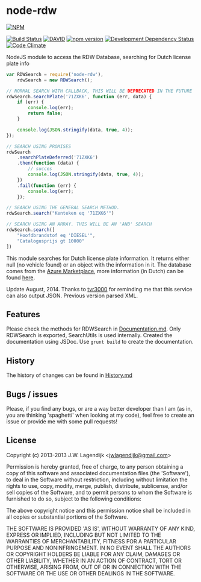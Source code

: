 node-rdw
===========

[![NPM](https://nodei.co/npm/node-rdw.png?downloads=true&stars=true)](https://nodei.co/npm/node-rdw/)

[![Build Status](https://travis-ci.org/j3lte/node-rdw.svg?branch=master)](https://travis-ci.org/j3lte/node-rdw)
[![DAVID](https://david-dm.org/j3lte/node-rdw.svg)](https://david-dm.org/j3lte/node-rdw)
[![npm version](https://badge.fury.io/js/node-rdw.svg)](http://badge.fury.io/js/node-rdw)
[![Development Dependency Status](https://david-dm.org/j3lte/node-rdw/dev-status.svg?theme=shields.io)](https://david-dm.org/j3lte/node-rdw#info=devDependencies)
[![Code Climate](https://codeclimate.com/github/j3lte/node-rdw/badges/gpa.svg)](https://codeclimate.com/github/j3lte/node-rdw)

NodeJS module to access the RDW Database, searching for Dutch license plate info

```js
var RDWSearch = require('node-rdw'),
    rdwSearch = new RDWSearch();

// NORMAL SEARCH WITH CALLBACK, THIS WILL BE DEPRECATED IN THE FUTURE
rdwSearch.searchPlate('71ZXK6', function (err, data) {
    if (err) {
        console.log(err);
        return false;
    }

    console.log(JSON.stringify(data, true, 4));
});

// SEARCH USING PROMISES
rdwSearch
    .searchPlateDeferred('71ZXK6')
    .then(function (data) {
        // succes
        console.log(JSON.stringify(data, true, 4));
    })
    .fail(function (err) {
        console.log(err);
    });

// SEARCH USING THE GENERAL SEARCH METHOD.
rdwSearch.search("Kenteken eq '71ZXK6'")

// SEARCH USING AN ARRAY. THIS WILL BE AN 'AND' SEARCH
rdwSearch.search([
    "Hoofdbrandstof eq 'DIESEL'",
    "Catalogusprijs gt 10000"
])
```

This module searches for Dutch license plate information. It returns either null (no vehicle found) or an object with the information in it. The database comes from the [Azure Marketplace](http://datamarket.azure.com/dataset/opendata.rdw/vrtg.open.data#schema), more information (in Dutch) can be found [here](http://www.rdw.nl/Zakelijk/Paginas/Open-data.aspx).

Update August, 2014. Thanks to [tvr3000](https://github.com/tvr3000) for reminding me that this service can also output JSON. Previous version parsed XML.

## Features

Please check the methods for RDWSearch in [Documentation.md](https://github.com/j3lte/node-rdw/blob/master/Documentation.md). Only RDWSearch is exported, SearchUtils is used internally. Created the documentation using JSDoc. Use ```grunt build``` to create the documentation.

## History

The history of changes can be found in [History.md](https://github.com/j3lte/node-rdw/blob/master/History.md)

## Bugs / issues

Please, if you find any bugs, or are a way better developer than I am (as in, you are thinking 'spaghetti' when looking at my code), feel free to create an issue or provide me with some pull requests!

## License

Copyright (c) 2013-2013 J.W. Lagendijk &lt;jwlagendijk@gmail.com&gt;

Permission is hereby granted, free of charge, to any person obtaining
a copy of this software and associated documentation files (the
'Software'), to deal in the Software without restriction, including
without limitation the rights to use, copy, modify, merge, publish,
distribute, sublicense, and/or sell copies of the Software, and to
permit persons to whom the Software is furnished to do so, subject to
the following conditions:

The above copyright notice and this permission notice shall be
included in all copies or substantial portions of the Software.

THE SOFTWARE IS PROVIDED 'AS IS', WITHOUT WARRANTY OF ANY KIND,
EXPRESS OR IMPLIED, INCLUDING BUT NOT LIMITED TO THE WARRANTIES OF
MERCHANTABILITY, FITNESS FOR A PARTICULAR PURPOSE AND NONINFRINGEMENT.
IN NO EVENT SHALL THE AUTHORS OR COPYRIGHT HOLDERS BE LIABLE FOR ANY
CLAIM, DAMAGES OR OTHER LIABILITY, WHETHER IN AN ACTION OF CONTRACT,
TORT OR OTHERWISE, ARISING FROM, OUT OF OR IN CONNECTION WITH THE
SOFTWARE OR THE USE OR OTHER DEALINGS IN THE SOFTWARE.
